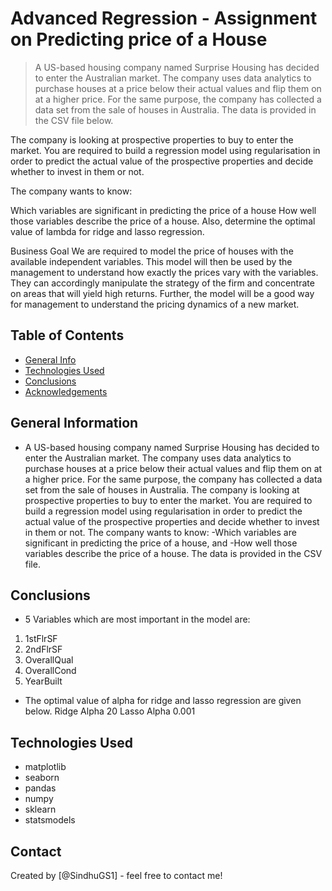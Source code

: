 # Advanced Regression - Assignment on Predicting price of a House
> A US-based housing company named Surprise Housing has decided to enter the Australian market. The company uses data analytics to purchase houses at a price below their actual values and flip them on at a higher price. For the same purpose, the company has collected a data set from the sale of houses in Australia. The data is provided in the CSV file below.

The company is looking at prospective properties to buy to enter the market. You are required to build a regression model using regularisation in order to predict the actual value of the prospective properties and decide whether to invest in them or not.

The company wants to know:

Which variables are significant in predicting the price of a house
How well those variables describe the price of a house.
Also, determine the optimal value of lambda for ridge and lasso regression.

Business Goal
We are required to model the price of houses with the available independent variables. This model will then be used by the management to understand how exactly the prices vary with the variables. They can accordingly manipulate the strategy of the firm and concentrate on areas that will yield high returns. Further, the model will be a good way for management to understand the pricing dynamics of a new market.

## Table of Contents
* [General Info](#general-information)
* [Technologies Used](#technologies-used)
* [Conclusions](#conclusions)
* [Acknowledgements](#acknowledgements)

<!-- You can include any other section that is pertinent to your problem -->

## General Information
- A US-based housing company named Surprise Housing has decided to enter the Australian market. The company uses data analytics to purchase houses at a price below their actual values and flip them on at a higher price. For the same purpose, the company has collected a data set from the sale of houses in Australia.
The company is looking at prospective properties to buy to enter the market. You are required to build a regression model using regularisation in order to predict the actual value of the prospective properties and decide whether to invest in them or not.
The company wants to know: -Which variables are significant in predicting the price of a house, and -How well those variables describe the price of a house.
The data is provided in the CSV file.

<!-- You don't have to answer all the questions - just the ones relevant to your project. -->

## Conclusions
- 5 Variables which are most important in the model are:

1.	1stFlrSF
2.	2ndFlrSF
3.	OverallQual
4.	OverallCond
5.	YearBuilt


- The optimal value of alpha for ridge and lasso regression are given below.
Ridge Alpha 20
Lasso Alpha 0.001


## Technologies Used
- matplotlib
- seaborn
- pandas
- numpy
- sklearn
- statsmodels

## Contact
Created by [@SindhuGS1] - feel free to contact me!

